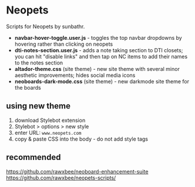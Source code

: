 # Neopets
Scripts for Neopets by sunbathr.

* **navbar-hover-toggle.user.js** - toggles the top navbar dropdowns by hovering rather than clicking on neopets
* **dti-notes-section.user.js** - adds a note taking section to DTI closets; you can hit "disable links" and then tap on NC items to add their names to the notes section
* **altador-theme.css** (site theme) - new site theme with several minor aesthetic improvements; hides social media icons
* **neoboards-dark-mode.css** (site theme) - new darkmode site theme for the boards


## using new theme
1. download Stylebot extension
2. Stylebot > options > new style
3. enter URL: `www.neopets.com`
4. copy & paste CSS into the body - do not add style tags

## recommended
https://github.com/rawxbee/neoboard-enhancement-suite
https://github.com/rawxbee/neopets-scripts/
